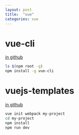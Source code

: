 ```yaml
---
layout: post
title:  "vue"
categories: vue
---
```

# vue-cli
[in github](https://github.com/vuejs/vue-cli)
``` bash
ls $(npm root -g)
npm install -g vue-cli
```
# vuejs-templates
[in github](https://github.com/vuejs-templates)
``` bash
vue init webpack my-project
cd my-project
npm install
npm run dev
```